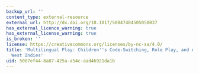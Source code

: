 ```yaml
---
backup_url: ''
content_type: external-resource
external_url: http://dx.doi.org/10.1017/S0047404505050037
has_external_licence_warning: true
has_external_license_warning: true
is_broken: ''
license: https://creativecommons.org/licenses/by-nc-sa/4.0/
title: 'Multilingual Play: Children''s Code-Switching, Role Play, and Agency in Dominica,
  West Indies'
uid: 5087ef44-8a87-425a-a54c-aad46921da1b
---
```

